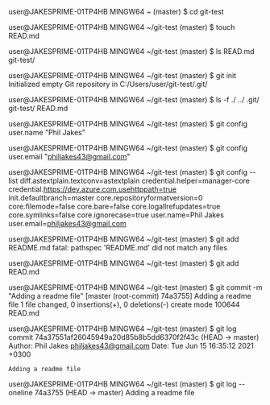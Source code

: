 user@JAKESPRIME-01TP4HB MINGW64 ~ (master)
$ cd git-test

user@JAKESPRIME-01TP4HB MINGW64 ~/git-test (master)
$ touch READ.md

user@JAKESPRIME-01TP4HB MINGW64 ~/git-test (master)
$ ls
READ.md  git-test/

user@JAKESPRIME-01TP4HB MINGW64 ~/git-test (master)
$ git init
Initialized empty Git repository in C:/Users/user/git-test/.git/

user@JAKESPRIME-01TP4HB MINGW64 ~/git-test (master)
$ ls -f
./  ../  .git/  git-test/  READ.md

user@JAKESPRIME-01TP4HB MINGW64 ~/git-test (master)
$ git config user.name "Phil Jakes"

user@JAKESPRIME-01TP4HB MINGW64 ~/git-test (master)
$ git config user.email "philjakes43@gmail.com"

user@JAKESPRIME-01TP4HB MINGW64 ~/git-test (master)
$ git config --list
diff.astextplain.textconv=astextplain
credential.helper=manager-core
credential.https://dev.azure.com.usehttppath=true
init.defaultbranch=master
core.repositoryformatversion=0
core.filemode=false
core.bare=false
core.logallrefupdates=true
core.symlinks=false
core.ignorecase=true
user.name=Phil Jakes
user.email=philjakes43@gmail.com

user@JAKESPRIME-01TP4HB MINGW64 ~/git-test (master)
$ git add README.md
fatal: pathspec 'README.md' did not match any files

user@JAKESPRIME-01TP4HB MINGW64 ~/git-test (master)
$ git add READ.md

user@JAKESPRIME-01TP4HB MINGW64 ~/git-test (master)
$ git commit -m "Adding a readme file"
[master (root-commit) 74a3755] Adding a readme file
 1 file changed, 0 insertions(+), 0 deletions(-)
 create mode 100644 READ.md

user@JAKESPRIME-01TP4HB MINGW64 ~/git-test (master)
$ git log
commit 74a37551af26045949a20d85b8b5dd6370f2f43c (HEAD -> master)
Author: Phil Jakes <philjakes43@gmail.com>
Date:   Tue Jun 15 16:35:12 2021 +0300

    Adding a readme file

user@JAKESPRIME-01TP4HB MINGW64 ~/git-test (master)
$ git log --oneline
74a3755 (HEAD -> master) Adding a readme file

